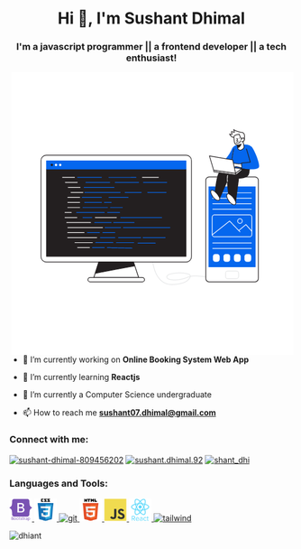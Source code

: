 <h1 align="center">Hi 👋, I'm Sushant Dhimal</h1>
<h3 align="center">I'm a javascript programmer || a frontend developer || a tech enthusiast!</h3>
<!-- <img align= "right" alt="Coding" width="400" src="https://64.media.tumblr.com/3752015af88a244d35ac543804d3606c/tumblr_ong4opFOMH1si8vfyo1_500.gifv" > -->

<!-- <p align="left"> <img src="https://komarev.com/ghpvc/?username=dhiant&label=Profile%20views&color=0e75b6&style=flat" alt="dhiant" /> </p> -->

<img align= "right" alt="Coding" width="500" src="./images/Code Development _Flatline.png">


- 🔭 I’m currently working on **Online Booking System Web App**

- 🌱 I’m currently learning **Reactjs**

- 🌱 I’m currently a Computer Science undergraduate

- 📫 How to reach me **sushant07.dhimal@gmail.com**

<h3 align="left">Connect with me:</h3>
<p align="left">
<!-- <a href="https://codepen.io/dhiant" target="blank"><img align="center" src="https://raw.githubusercontent.com/rahuldkjain/github-profile-readme-generator/master/src/images/icons/Social/codepen.svg" alt="dhiant" height="30" width="40" /></a> -->
 <a href="https://linkedin.com/in/sushant-dhimal-809456202" target="blank"><img align="center" src="https://raw.githubusercontent.com/rahuldkjain/github-profile-readme-generator/master/src/images/icons/Social/linked-in-alt.svg" alt="sushant-dhimal-809456202" height="30" width="40" /></a>
<!-- <a href="https://stackoverflow.com/users/user:18109809" target="blank"><img align="center" src="https://raw.githubusercontent.com/rahuldkjain/github-profile-readme-generator/master/src/images/icons/Social/stack-overflow.svg" alt="user:18109809" height="30" width="40" /></a> -->
  <!-- <a href="https://codesandbox.com/dhiant" target="blank"><img align="center" src="https://raw.githubusercontent.com/rahuldkjain/github-profile-readme-generator/master/src/images/icons/Social/codesandbox.svg" alt="dhiant" height="30" width="40" /></a> --> 
<a href="https://fb.com/sushant.dhimal.92" target="blank"><img align="center" src="https://raw.githubusercontent.com/rahuldkjain/github-profile-readme-generator/master/src/images/icons/Social/facebook.svg" alt="sushant.dhimal.92" height="30" width="40" /></a>
<a href="https://instagram.com/shant_dhi" target="blank"><img align="center" src="https://raw.githubusercontent.com/rahuldkjain/github-profile-readme-generator/master/src/images/icons/Social/instagram.svg" alt="shant_dhi" height="30" width="40" /></a>
</p>

<h3 align="left">Languages and Tools:</h3>
<p align="left"> <a href="https://getbootstrap.com" target="_blank" rel="noreferrer"> <img src="https://raw.githubusercontent.com/devicons/devicon/master/icons/bootstrap/bootstrap-plain-wordmark.svg" alt="bootstrap" width="40" height="40"/> </a> <a href="https://www.w3schools.com/css/" target="_blank" rel="noreferrer"> <img src="https://raw.githubusercontent.com/devicons/devicon/master/icons/css3/css3-original-wordmark.svg" alt="css3" width="40" height="40"/> </a> <a href="https://git-scm.com/" target="_blank" rel="noreferrer"> <img src="https://www.vectorlogo.zone/logos/git-scm/git-scm-icon.svg" alt="git" width="40" height="40"/> </a> <a href="https://www.w3.org/html/" target="_blank" rel="noreferrer"> <img src="https://raw.githubusercontent.com/devicons/devicon/master/icons/html5/html5-original-wordmark.svg" alt="html5" width="40" height="40"/> </a> <a href="https://developer.mozilla.org/en-US/docs/Web/JavaScript" target="_blank" rel="noreferrer"> <img src="https://raw.githubusercontent.com/devicons/devicon/master/icons/javascript/javascript-original.svg" alt="javascript" width="40" height="40"/> </a> <a href="https://reactjs.org/" target="_blank" rel="noreferrer"> <img src="https://raw.githubusercontent.com/devicons/devicon/master/icons/react/react-original-wordmark.svg" alt="react" width="40" height="40"/> </a> <a href="https://tailwindcss.com/" target="_blank" rel="noreferrer"> <img src="https://www.vectorlogo.zone/logos/tailwindcss/tailwindcss-icon.svg" alt="tailwind" width="40" height="40"/> </a> </p>

<!-- <p><img align="left" src="https://github-readme-stats.vercel.app/api/top-langs?username=dhiant&show_icons=true&locale=en&layout=compact" alt="dhiant" /></p>

<p>&nbsp;<img align="center" src="https://github-readme-stats.vercel.app/api?username=dhiant&show_icons=true&locale=en" alt="dhiant" /></p>

<p><img align="center" src="https://github-readme-streak-stats.herokuapp.com/?user=dhiant&" alt="dhiant" /></p> -->
<p><img align="left" src="https://github-readme-stats.vercel.app/api?username=dhiant&show_icons=true&theme=onedark&hide_border=true&locale=en" alt="dhiant" /></p>
